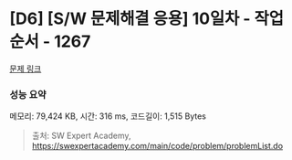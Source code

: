 # [D6] [S/W 문제해결 응용] 10일차 - 작업순서 - 1267 

[문제 링크](https://swexpertacademy.com/main/code/problem/problemDetail.do?contestProbId=AV18TrIqIwUCFAZN) 

### 성능 요약

메모리: 79,424 KB, 시간: 316 ms, 코드길이: 1,515 Bytes



> 출처: SW Expert Academy, https://swexpertacademy.com/main/code/problem/problemList.do